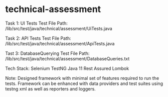 # technical-assessment
Task 1: UI Tests
Test File Path: /lib/src/test/java/technical/assessment/UiTests.java

Task 2: API Tests
Test File Path: /lib/src/test/java/technical/assessment/ApiTests.java

Tast 3: DatabaseQuerying
Test File Path: /lib/src/test/java/technical/assessment/DatabaseQueries.txt

Tech Stack:
Selenium
TestNG
Java 11
Rest Assured
Lombok

Note: Designed framework with minimal set of features required to run the tests. 
Framework can be enhanced with data providers and test suites using testng xml as well as reporters and loggers.

